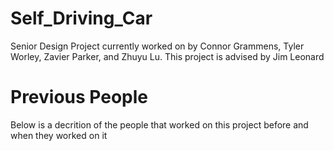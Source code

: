 # Self_Driving_Car
Senior Design Project currently worked on by Connor Grammens, Tyler Worley, Zavier Parker, and Zhuyu Lu. This project is advised by Jim Leonard
# Previous People
Below is a decrition of the people that worked on this project before and when they worked on it

